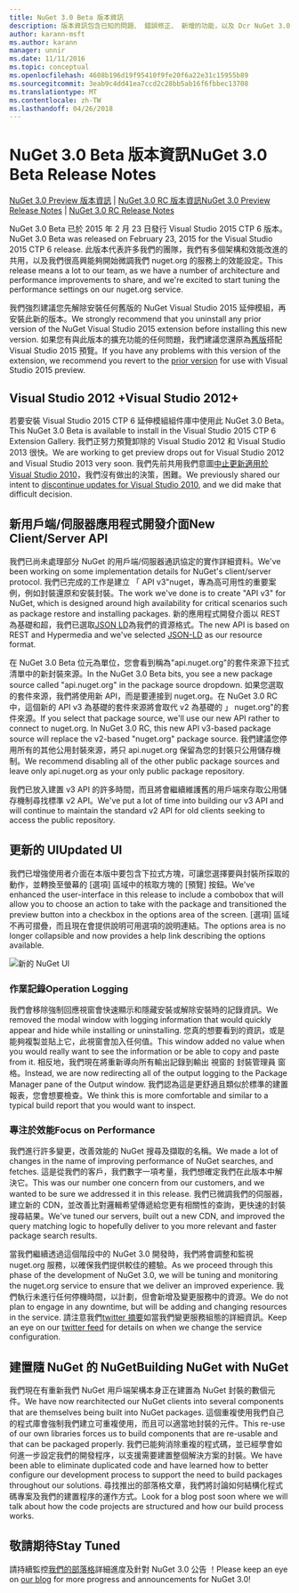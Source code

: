 ```yaml
---
title: NuGet 3.0 Beta 版本資訊
description: 版本資訊包含已知的問題、 錯誤修正、 新增的功能，以及 Dcr NuGet 3.0 Beta。
author: karann-msft
ms.author: karann
manager: unnir
ms.date: 11/11/2016
ms.topic: conceptual
ms.openlocfilehash: 4608b196d19f95410f9fe20f6a22e31c15955b89
ms.sourcegitcommit: 3eab9c4dd41ea7ccd2c28bb5ab16f6fbbec13708
ms.translationtype: MT
ms.contentlocale: zh-TW
ms.lasthandoff: 04/26/2018
---
```

# <a name="nuget-30-beta-release-notes"></a><span data-ttu-id="afd91-103">NuGet 3.0 Beta 版本資訊</span><span class="sxs-lookup"><span data-stu-id="afd91-103">NuGet 3.0 Beta Release Notes</span></span>

<span data-ttu-id="afd91-104">[NuGet 3.0 Preview 版本資訊](../release-notes/nuget-3.0-preview.md) | [NuGet 3.0 RC 版本資訊](../release-notes/nuget-3.0-rc.md)</span><span class="sxs-lookup"><span data-stu-id="afd91-104">[NuGet 3.0 Preview Release Notes](../release-notes/nuget-3.0-preview.md) | [NuGet 3.0 RC Release Notes](../release-notes/nuget-3.0-rc.md)</span></span>

<span data-ttu-id="afd91-105">NuGet 3.0 Beta 已於 2015 年 2 月 23 日發行 Visual Studio 2015 CTP 6 版本。</span><span class="sxs-lookup"><span data-stu-id="afd91-105">NuGet 3.0 Beta was released on February 23, 2015 for the Visual Studio 2015 CTP 6 release.</span></span> <span data-ttu-id="afd91-106">此版本代表許多我們的團隊，我們有多個架構和效能改進的共用，以及我們很高興能夠開始微調我們 nuget.org 的服務上的效能設定。</span><span class="sxs-lookup"><span data-stu-id="afd91-106">This release means a lot to our team, as we have a number of architecture and performance improvements to share, and we're excited to start tuning the performance settings on our nuget.org service.</span></span>

<span data-ttu-id="afd91-107">我們強烈建議您先解除安裝任何舊版的 NuGet Visual Studio 2015 延伸模組，再安裝此新的版本。</span><span class="sxs-lookup"><span data-stu-id="afd91-107">We strongly recommend that you uninstall any prior version of the NuGet Visual Studio 2015 extension before installing this new version.</span></span>  <span data-ttu-id="afd91-108">如果您有與此版本的擴充功能的任何問題，我們建議您還原為[舊版](http://nuget.codeplex.com/downloads/get/909582)搭配 Visual Studio 2015 預覽。</span><span class="sxs-lookup"><span data-stu-id="afd91-108">If you have any problems with this version of the extension, we recommend you revert to the [prior version](http://nuget.codeplex.com/downloads/get/909582) for use with Visual Studio 2015 preview.</span></span>

## <a name="visual-studio-2012"></a><span data-ttu-id="afd91-109">Visual Studio 2012 +</span><span class="sxs-lookup"><span data-stu-id="afd91-109">Visual Studio 2012+</span></span>

<span data-ttu-id="afd91-110">若要安裝 Visual Studio 2015 CTP 6 延伸模組組件庫中使用此 NuGet 3.0 Beta。</span><span class="sxs-lookup"><span data-stu-id="afd91-110">This NuGet 3.0 Beta is available to install in the Visual Studio 2015 CTP 6 Extension Gallery.</span></span> <span data-ttu-id="afd91-111">我們正努力預覽卸除的 Visual Studio 2012 和 Visual Studio 2013 很快。</span><span class="sxs-lookup"><span data-stu-id="afd91-111">We are working to get preview drops out for Visual Studio 2012 and Visual Studio 2013 very soon.</span></span> <span data-ttu-id="afd91-112">我們先前共用我們意圖[中止更新適用於 Visual Studio 2010](http://blog.nuget.org/20141002/visual-studio-2010.html)，我們沒有做出的決策，困難。</span><span class="sxs-lookup"><span data-stu-id="afd91-112">We previously shared our intent to [discontinue updates for Visual Studio 2010](http://blog.nuget.org/20141002/visual-studio-2010.html), and we did make that difficult decision.</span></span>

## <a name="new-clientserver-api"></a><span data-ttu-id="afd91-113">新用戶端/伺服器應用程式開發介面</span><span class="sxs-lookup"><span data-stu-id="afd91-113">New Client/Server API</span></span>

<span data-ttu-id="afd91-114">我們已尚未處理部分 NuGet 的用戶端/伺服器通訊協定的實作詳細資料。</span><span class="sxs-lookup"><span data-stu-id="afd91-114">We've been working on some implementation details for NuGet's client/server protocol.</span></span> <span data-ttu-id="afd91-115">我們已完成的工作是建立 「 API v3"nuget，專為高可用性的重要案例，例如封裝還原和安裝封裝。</span><span class="sxs-lookup"><span data-stu-id="afd91-115">The work we've done is to create "API v3" for NuGet, which is designed around high availability for critical scenarios such as package restore and installing packages.</span></span> <span data-ttu-id="afd91-116">新的應用程式開發介面以 REST 為基礎和超，我們已選取[JSON LD](http://json-ld.org)為我們的資源格式。</span><span class="sxs-lookup"><span data-stu-id="afd91-116">The new API is based on REST and Hypermedia and we've selected [JSON-LD](http://json-ld.org) as our resource format.</span></span>

<span data-ttu-id="afd91-117">在 NuGet 3.0 Beta 位元為單位，您會看到稱為"api.nuget.org"的套件來源下拉式清單中的新封裝來源。</span><span class="sxs-lookup"><span data-stu-id="afd91-117">In the NuGet 3.0 Beta bits, you see a new package source called "api.nuget.org" in the package source dropdown.</span></span>   <span data-ttu-id="afd91-118">如果您選取的套件來源，我們將使用新 API，而是要連接到 nuget.org。在 NuGet 3.0 RC 中，這個新的 API v3 為基礎的套件來源將會取代 v2 為基礎的 」 nuget.org"的套件來源。</span><span class="sxs-lookup"><span data-stu-id="afd91-118">If you select that package source, we'll use our new API rather to connect to nuget.org. In NuGet 3.0 RC, this new API v3-based package source will replace the v2-based "nuget.org" package source.</span></span>  <span data-ttu-id="afd91-119">我們建議您停用所有的其他公用封裝來源，將只 api.nuget.org 保留為您的封裝只公用儲存機制。</span><span class="sxs-lookup"><span data-stu-id="afd91-119">We recommend disabling all of the other public package sources and leave only api.nuget.org as your only public package repository.</span></span>

<span data-ttu-id="afd91-120">我們已放入建置 v3 API 的許多時間，而且將會繼續維護舊的用戶端來存取公用儲存機制尋找標準 v2 API。</span><span class="sxs-lookup"><span data-stu-id="afd91-120">We've put a lot of time into building our v3 API and will continue to maintain the standard v2 API for old clients seeking to access the public repository.</span></span>

## <a name="updated-ui"></a><span data-ttu-id="afd91-121">更新的 UI</span><span class="sxs-lookup"><span data-stu-id="afd91-121">Updated UI</span></span>

<span data-ttu-id="afd91-122">我們已增強使用者介面在本版中要包含下拉式方塊，可讓您選擇要與封裝所採取的動作，並轉換至螢幕的 [選項] 區域中的核取方塊的 [預覽] 按鈕。</span><span class="sxs-lookup"><span data-stu-id="afd91-122">We've enhanced the user-interface in this release to include a combobox that will allow you to choose an action to take with the package and transitioned the preview button into a checkbox in the options area of the screen.</span></span>  <span data-ttu-id="afd91-123">[選項] 區域不再可摺疊，而且現在會提供說明可用選項的說明連結。</span><span class="sxs-lookup"><span data-stu-id="afd91-123">The options area is no longer collapsible and now provides a help link describing the options available.</span></span>

![新的 NuGet UI](./media/NuGet-3.0-Beta/updated-ui.png)


### <a name="operation-logging"></a><span data-ttu-id="afd91-125">作業記錄</span><span class="sxs-lookup"><span data-stu-id="afd91-125">Operation Logging</span></span>

<span data-ttu-id="afd91-126">我們會移除強制回應視窗會快速顯示和隱藏安裝或解除安裝時的記錄資訊。</span><span class="sxs-lookup"><span data-stu-id="afd91-126">We removed the modal window with logging information that would quickly appear and hide while installing or uninstalling.</span></span>  <span data-ttu-id="afd91-127">您真的想要看到的資訊，或是能夠複製並貼上它，此視窗會加入任何值。</span><span class="sxs-lookup"><span data-stu-id="afd91-127">This window added no value when you would really want to see the information or be able to copy and paste from it.</span></span>  <span data-ttu-id="afd91-128">相反地，我們現在將重新導向所有輸出記錄到輸出 視窗的 封裝管理員 窗格。</span><span class="sxs-lookup"><span data-stu-id="afd91-128">Instead, we are now redirecting all of the output logging to the Package Manager pane of the Output window.</span></span>  <span data-ttu-id="afd91-129">我們認為這是更舒適且類似於標準的建置報表，您會想要檢查。</span><span class="sxs-lookup"><span data-stu-id="afd91-129">We think this is more comfortable and similar to a typical build report that you would want to inspect.</span></span>


### <a name="focus-on-performance"></a><span data-ttu-id="afd91-130">專注於效能</span><span class="sxs-lookup"><span data-stu-id="afd91-130">Focus on Performance</span></span>

<span data-ttu-id="afd91-131">我們進行許多變更，改善效能的 NuGet 搜尋及擷取的名稱。</span><span class="sxs-lookup"><span data-stu-id="afd91-131">We made a lot of changes in the name of improving performance of NuGet searches, and fetches.</span></span>  <span data-ttu-id="afd91-132">這是從我們的客戶，我們數字一項考量，我們想確定我們在此版本中解決它。</span><span class="sxs-lookup"><span data-stu-id="afd91-132">This was our number one concern from our customers, and we wanted to be sure we addressed it in this release.</span></span>  <span data-ttu-id="afd91-133">我們已微調我們的伺服器，建立新的 CDN，並改善比對邏輯希望傳遞給您更有相關性的查詢，更快速的封裝搜尋結果。</span><span class="sxs-lookup"><span data-stu-id="afd91-133">We've tuned our servers, built out a new CDN, and improved the query matching logic to hopefully deliver to you more relevant and faster package search results.</span></span>

<span data-ttu-id="afd91-134">當我們繼續透過這個階段中的 NuGet 3.0 開發時，我們將會調整和監視 nuget.org 服務，以確保我們提供較佳的體驗。</span><span class="sxs-lookup"><span data-stu-id="afd91-134">As we proceed through this phase of the development of NuGet 3.0, we will be tuning and monitoring the nuget.org service to ensure that we deliver an improved experience.</span></span>  <span data-ttu-id="afd91-135">我們執行未進行任何停機時間，以計劃，但會新增及變更服務中的資源。</span><span class="sxs-lookup"><span data-stu-id="afd91-135">We do not plan to engage in any downtime, but will be adding and changing resources in the service.</span></span>  <span data-ttu-id="afd91-136">請注意我們[twitter 摘要](http://twitter.com/nuget)如當我們變更服務組態的詳細資訊。</span><span class="sxs-lookup"><span data-stu-id="afd91-136">Keep an eye on our [twitter feed](http://twitter.com/nuget) for details on when we change the service configuration.</span></span>

## <a name="building-nuget-with-nuget"></a><span data-ttu-id="afd91-137">建置隨 NuGet 的 NuGet</span><span class="sxs-lookup"><span data-stu-id="afd91-137">Building NuGet with NuGet</span></span>

<span data-ttu-id="afd91-138">我們現在有重新我們 NuGet 用戶端架構本身正在建置為 NuGet 封裝的數個元件。</span><span class="sxs-lookup"><span data-stu-id="afd91-138">We have now rearchitected our NuGet clients into several components that are themselves being built into NuGet packages.</span></span> <span data-ttu-id="afd91-139">這個重複使用我們自己的程式庫會強制我們建立可重複使用，而且可以適當地封裝的元件。</span><span class="sxs-lookup"><span data-stu-id="afd91-139">This re-use of our own libraries forces us to build components that are re-usable and that can be packaged properly.</span></span>  <span data-ttu-id="afd91-140">我們已能夠消除重複的程式碼，並已經學會如何進一步設定我們的開發程序，以支援需要建置整個解決方案的封裝。</span><span class="sxs-lookup"><span data-stu-id="afd91-140">We have been able to eliminate duplicated code and have learned how to better configure our development process to support the need to build packages throughout our solutions.</span></span>  <span data-ttu-id="afd91-141">尋找推出的部落格文章，我們將討論如何結構化程式碼專案及我們的建置程序的運作方式。</span><span class="sxs-lookup"><span data-stu-id="afd91-141">Look for a blog post soon where we will talk about how the code projects are structured and how our build process works.</span></span>

## <a name="stay-tuned"></a><span data-ttu-id="afd91-142">敬請期待</span><span class="sxs-lookup"><span data-stu-id="afd91-142">Stay Tuned</span></span>

<span data-ttu-id="afd91-143">請持續監控[我們的部落格](http://blog.nuget.org)詳細進度及針對 NuGet 3.0 公告 ！</span><span class="sxs-lookup"><span data-stu-id="afd91-143">Please keep an eye on [our blog](http://blog.nuget.org) for more progress and announcements for NuGet 3.0!</span></span>
